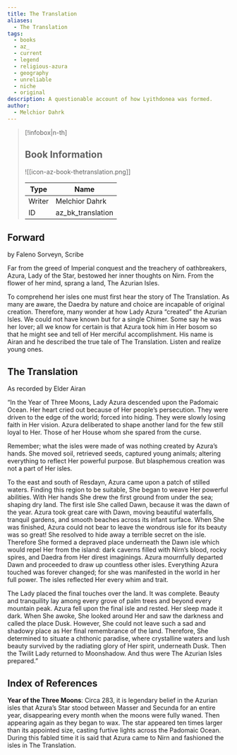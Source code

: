 ```yaml
---
title: The Translation
aliases:
  - The Translation
tags:
  - books
  - az_
  - current
  - legend
  - religious-azura
  - geography
  - unreliable
  - niche
  - original
description: A questionable account of how Lyithdonea was formed.
author:
  - Melchior Dahrk
---
```

> [!infobox|n-th]
> 
> ## Book Information
> 
> ![[icon-az-book-thetranslation.png]]
> 
> | Type | Name |
> | --- | --- |
> | Writer | Melchior Dahrk |
> | ID | az_bk_translation |

## Forward
by Faleno Sorveyn, Scribe

Far from the greed of Imperial conquest and the treachery of oathbreakers, Azura, Lady of the Star, bestowed her inner thoughts on Nirn. From the flower of her mind, sprang a land, The Azurian Isles.

To comprehend her isles one must first hear the story of The Translation. As many are aware, the Daedra by nature and choice are incapable of original creation. Therefore, many wonder at how Lady Azura “created” the Azurian Isles. We could not have known but for a single Chimer. Some say he was her lover; all we know for certain is that Azura took him in Her bosom so that he might see and tell of Her merciful accomplishment. His name is Airan and he described the true tale of The Translation. Listen and realize young ones.
## The Translation
As recorded by Elder Airan

“In the Year of Three Moons, Lady Azura descended upon the Padomaic Ocean. Her heart cried out because of Her people’s persecution. They were driven to the edge of the world; forced into hiding. They were slowly losing faith in Her vision. Azura deliberated to shape another land for the few still loyal to Her. Those of her House whom she spared from the curse.

Remember; what the isles were made of was nothing created by Azura’s hands. She moved soil, retrieved seeds, captured young animals; altering everything to reflect Her powerful purpose. But blasphemous creation was not a part of Her isles.

To the east and south of Resdayn, Azura came upon a patch of stilled waters. Finding this region to be suitable, She began to weave Her powerful abilities. With Her hands She drew the first ground from under the sea; shaping dry land. The first isle She called Dawn, because it was the dawn of the year. Azura took great care with Dawn, moving beautiful waterfalls, tranquil gardens, and smooth beaches across its infant surface. When She was finished, Azura could not bear to leave the wondrous isle for its beauty was so great! She resolved to hide away a terrible secret on the isle. Therefore She formed a depraved place underneath the Dawn isle which would repel Her from the island: dark caverns filled with Nirn’s blood, rocky spires, and Daedra from Her direst imaginings. Azura mournfully departed Dawn and proceeded to draw up countless other isles. Everything Azura touched was forever changed; for she was manifested in the world in her full power. The isles reflected Her every whim and trait.

The Lady placed the final touches over the land. It was complete. Beauty and tranquility lay among every grove of palm trees and beyond every mountain peak. Azura fell upon the final isle and rested. Her sleep made it dark. When She awoke, She looked around Her and saw the darkness and called the place Dusk. However, She could not leave such a sad and shadowy place as Her final remembrance of the land. Therefore, She determined to situate a chthonic paradise, where crystalline waters and lush beauty survived by the radiating glory of Her spirit, underneath Dusk. Then the Twilit Lady returned to Moonshadow. And thus were The Azurian Isles prepared.”
## Index of References
**Year of the Three Moons**: Circa 283, it is legendary belief in the Azurian isles that Azura’s Star stood between Masser and Secunda for an entire year, disappearing every month when the moons were fully waned. Then appearing again as they began to wax. The star appeared ten times larger than its appointed size, casting furtive lights across the Padomaic Ocean. During this fabled time it is said that Azura came to Nirn and fashioned the isles in The Translation.